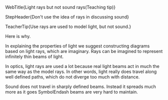 WebTitle{Light rays but not sound rays(Teaching tip)}

StepHeader{Don't use the idea of rays in discussing sound}

TeacherTip{Use rays are used to model light, but not sound.}

Here is why.

In explaining the properties of light we suggest constructing diagrams based on light rays, which are imaginary. Rays can be imagined to represent  infinitely thin beams of light.

In optics, light rays are used a lot because real light beams act in much the same way as the model rays. In other words, light really does travel along well defined paths, which do not diverge too much with distance.

Sound does not travel in sharply defined beams. Instead it spreads much more as it goes SymbolEndash beams are very hard to maintain.

